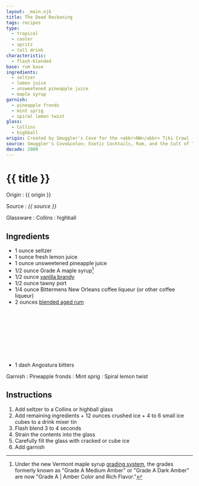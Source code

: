```yaml
---
layout: _main.njk
title: The Dead Reckoning
tags: recipes
type:
  - tropical
  - cooler
  - spritz
  - tall drink
characteristic:
  - flash-blended
base: rum base
ingredients:
  - seltzer
  - lemon juice
  - unsweetened pineapple juice
  - maple syrup
garnish:
  - pineapple fronds
  - mint sprig
  - spiral lemon twist
glass:
  - Collins
  - highball
origin: Created by Smuggler's Cove for the <abbr>NW</abbr> Tiki Crawl (now Tiki Kon) in 2007.
source: Smuggler's Cove&colon; Exotic Cocktails, Rum, and the Cult of Tiki
decade: 2000
---
```

<!-- markdownlint-disable MD025 -->
# {{ title }}
<!-- markdownlint-disable MD025 -->

Origin
  : {{ origin }}

Source
  : <cite>{{ source }}</cite>

Glassware
  : Collins
  : highball

## Ingredients

* 1 ounce seltzer
* 1 ounce fresh lemon juice
* 1 ounce unsweetened pineapple juice
* 1/2 ounce Grade A maple syrup[^1]
* 1/2 ounce [vanilla brandy](/mixes/vanilla-brandy)
* 1/2 ounce tawny port
* 1/4 ounce Bittermens New Orleans coffee liqueur (or other coffee liqueur)
* 2 ounces [blended aged rum](/rums/05-rum-blended-aged/)<icon-l space="1em" class="bigger" label="(3)"><span class="with-icon"><svg class="icon"><use href="/assets/images/icons/circle-3.svg#circle-3"></use></svg></span></icon-l>
* 1 dash Angostura bitters

[^1]: Under the new Vermont maple syrup <a href="https://vermontmaple.org/maple-syrup-grades" target="_blank" rel="external noopener">grading system</a>, the grades formerly known as "Grade A Medium Amber" or "Grade A Dark Amber" are now "Grade A | Amber Color and Rich Flavor."

Garnish
  : Pineapple fronds
  : Mint sprig
  : Spiral lemon twist

## Instructions

1. Add seltzer to a Collins or highball glass
2. Add remaining ingredients + 12 ounces crushed ice + 4 to 6 small ice cubes to a drink mixer tin
3. Flash blend 3 to 4 seconds
4. Strain the contents into the glass
5. Carefully fill the glass with cracked or cube ice
6. Add garnish
